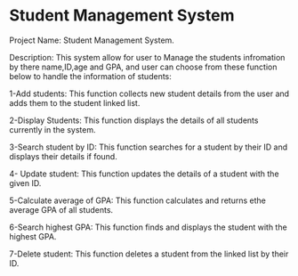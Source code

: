 # Student Management System
Project Name: Student Management System.

Description:
This system allow for user to Manage the students infromation by there name,ID,age and GPA, and user can choose from these function below to handle the information of students:

1-Add students:
This function collects new student details from the user and adds them to the student linked list.

2-Display Students:
This function displays the details of all students currently in the system.

3-Search student by ID:
This function searches for a student by their ID and displays their details if found.

4- Update student:
This function updates the details of a student with the given ID.

5-Calculate average of GPA:
This function calculates and returns ethe average GPA of all students.

6-Search highest GPA:
This function finds and displays the student with the highest GPA.

7-Delete student:
This function deletes a student from the linked list by their ID.
